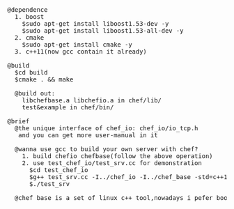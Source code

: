 ﻿<pre>
@dependence
  1. boost
    $sudo apt-get install liboost1.53-dev -y
    $sudo apt-get install liboost1.53-all-dev -y
  2. cmake
    $sudo apt-get install cmake -y
  3. c++11(now gcc contain it already)

@build
  $cd build
  $cmake . && make

  @build out:
    libchefbase.a libchefio.a in chef/lib/
    test&example in chef/bin/

@brief
  @the unique interface of chef_io: chef_io/io_tcp.h
   and you can get more user-manual in it

  @wanna use gcc to build your own server with chef?
    1. build chefio chefbase(follow the above operation)
    2. use test_chef_io/test_srv.cc for demonstration
      $cd test_chef_io
      $g++ test_srv.cc -I../chef_io -I../chef_base -std=c++11 -L../lib -lchefio -lchefbase -lboost_thread -lboost_system -lboost_date_time -o test_srv
      $./test_srv

  @chef_base is a set of linux c++ tool,nowadays i pefer boost.
</pre>
